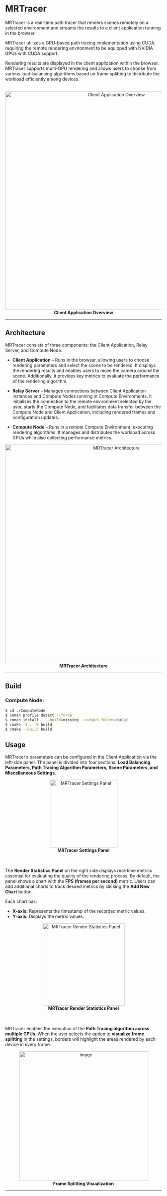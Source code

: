 # MRTracer

MRTracer is a real-time path tracer that renders scenes remotely on a selected environment and streams the results to a client application running in the browser.

MRTracer utilizes a GPU-based path tracing implementation using CUDA, requiring the remote rendering environment to be equipped with NVIDIA GPUs with CUDA support.

Rendering results are displayed in the client application within the browser. MRTracer supports multi-GPU rendering and allows users to choose from various load-balancing algorithms based on frame splitting  to distribute the workload efficiently among devices.

<br/>

<div align="center">
  <img width="700" alt="Client Application Overview" src="https://github.com/user-attachments/assets/e1193a7f-2e7b-4ade-abc1-3438b4895fca" />
  <br/>
  <strong>Client Application Overview</strong>
</div>

---

## Architecture

MRTracer consists of three components: the Client Application, Relay Server, and Compute Node.

- **Client Application** – Runs in the browser, allowing users to choose rendering parameters and select the scene to be rendered. It displays the rendering results and enables users to move the camera around the scene. Additionally, it provides key metrics to evaluate the performance of the rendering algorithm.

- **Relay Server** – Manages connections between Client Application instances and Compute Nodes running in Compute Environments. It initializes the connection to the remote environment selected by the user, starts the Compute Node, and facilitates data transfer between the Compute Node and Client Application, including rendered frames and configuration updates.

- **Compute Node** – Runs in a remote Compute Environment, executing rendering algorithms. It manages and distributes the workload across GPUs while also collecting performance metrics.

<div align="center">
  <img width="700" alt="MRTracer Architecture" src="https://github.com/user-attachments/assets/ed7e823f-9f54-4384-be21-bb6f91ad10c8" />
  <br/>
  <strong>MRTracer Architecture</strong>
</div>

---

## Build

### Compute Node:

```sh
$ cd ./ComputeNode
$ conan profile detect --force
$ conan install . --build=missing --output-folder=build
$ cmake -S . -B build
$ cmake --build build
```

## Usage

MRTracer’s parameters can be configured in the Client Application via the left-side panel. The panel is divided into four sections: **Load Balancing Parameters, Path Tracing Algorithm Parameters, Scene Parameters, and Miscellaneous Settings**.

<div align="center">
  <img width="217" alt="MRTracer Settings Panel" src="https://github.com/user-attachments/assets/25b6ecd9-c9cd-41c0-9024-e785fe157d3f" />
  <br/>
  <strong>MRTracer Settings Panel</strong>
</div>
<br/>
<br/>

The **Render Statistics Panel** on the right side displays real-time metrics essential for evaluating the quality of the rendering process. By default, the panel shows a chart with the **FPS (frames per second)** metric. Users can add additional charts to track desired metrics by clicking the **Add New Chart** button. 

Each chart has:
- **X-axis:** Represents the timestamp of the recorded metric values.
- **Y-axis:** Displays the metric values.

<div align="center">
  <img width="263" alt="MRTracer Render Statistics Panel" src="https://github.com/user-attachments/assets/048ce686-55cb-4a4d-aa89-439eddeb092b" />
  <br/>
  <strong>MRTracer Render Statistics Panel</strong>
</div>
<br/>
<br/>

MRTracer enables the execution of the **Path Tracing algorithm across multiple GPUs**. When the user selects the option to **visualize frame splitting** in the settings, borders will highlight the areas rendered by each device in every frame.

<div align="center">
  <img width="415" alt="image" src="https://github.com/user-attachments/assets/115ea342-2809-4176-b08c-d24ddf6e7db6" />
  <br/>
  <strong>Frame Splitting Visualization</strong>
</div>

---
